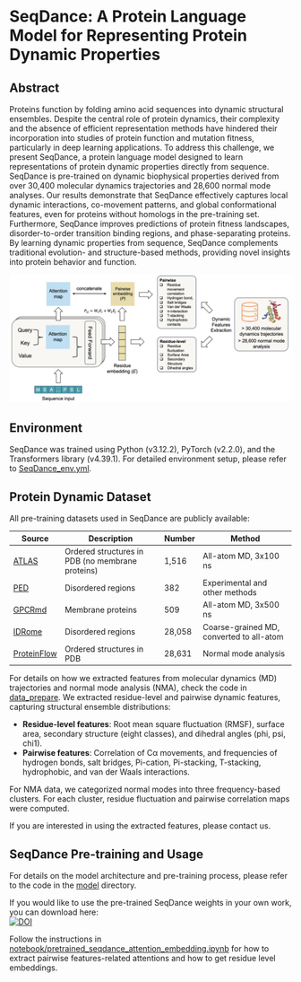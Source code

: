 # SeqDance: A Protein Language Model for Representing Protein Dynamic Properties

## Abstract
Proteins function by folding amino acid sequences into dynamic structural ensembles. Despite the central role of protein dynamics, their complexity and the absence of efficient representation methods have hindered their incorporation into studies of protein function and mutation fitness, particularly in deep learning applications. To address this challenge, we present SeqDance, a protein language model designed to learn representations of protein dynamic properties directly from sequence. SeqDance is pre-trained on dynamic biophysical properties derived from over 30,400 molecular dynamics trajectories and 28,600 normal mode analyses. Our results demonstrate that SeqDance effectively captures local dynamic interactions, co-movement patterns, and global conformational features, even for proteins without homologs in the pre-training set. Furthermore, SeqDance improves predictions of protein fitness landscapes, disorder-to-order transition binding regions, and phase-separating proteins. By learning dynamic properties from sequence, SeqDance complements traditional evolution- and structure-based methods, providing novel insights into protein behavior and function.

![SeqDance Pre-training Diagram](image/SeqDance_pretraining.png "Diagram of SeqDance Pre-training")

## Environment
SeqDance was trained using Python (v3.12.2), PyTorch (v2.2.0), and the Transformers library (v4.39.1). For detailed environment setup, please refer to [SeqDance_env.yml](SeqDance_env.yml).

## Protein Dynamic Dataset
All pre-training datasets used in SeqDance are publicly available:

| Source         | Description                                      | Number  | Method                            |
|----------------|--------------------------------------------------|---------|------------------------------------|
| [ATLAS](https://www.dsimb.inserm.fr/ATLAS/index.html)  | Ordered structures in PDB (no membrane proteins) | 1,516   | All-atom MD, 3x100 ns              |
| [PED](https://proteinensemble.org/)              | Disordered regions                             | 382     | Experimental and other methods     |
| [GPCRmd](https://www.gpcrmd.org/)               | Membrane proteins                              | 509     | All-atom MD, 3x500 ns              |
| [IDRome](https://github.com/KULL-Centre/_2023_Tesei_IDRome)       | Disordered regions                             | 28,058  | Coarse-grained MD, converted to all-atom |
| [ProteinFlow](https://github.com/adaptyvbio/ProteinFlow)          | Ordered structures in PDB                      | 28,631  | Normal mode analysis               |

For details on how we extracted features from molecular dynamics (MD) trajectories and normal mode analysis (NMA), check the code in [data_prepare](./data_prepare/). We extracted residue-level and pairwise dynamic features, capturing structural ensemble distributions:

- **Residue-level features**: Root mean square fluctuation (RMSF), surface area, secondary structure (eight classes), and dihedral angles (phi, psi, chi1).
- **Pairwise features**: Correlation of Cα movements, and frequencies of hydrogen bonds, salt bridges, Pi-cation, Pi-stacking, T-stacking, hydrophobic, and van der Waals interactions.

For NMA data, we categorized normal modes into three frequency-based clusters. For each cluster, residue fluctuation and pairwise correlation maps were computed.

If you are interested in using the extracted features, please contact us.

## SeqDance Pre-training and Usage
For details on the model architecture and pre-training process, please refer to the code in the [model](./model/) directory.

If you would like to use the pre-trained SeqDance weights in your own work, you can download here:  
[![DOI](https://zenodo.org/badge/DOI/10.5281/zenodo.13909695.svg)](https://doi.org/10.5281/zenodo.13909695)

Follow the instructions in [notebook/pretrained_seqdance_attention_embedding.ipynb](notebook/pretrained_seqdance_attention_embedding.ipynb) for how to extract pairwise features-related attentions and how to get residue level embeddings.

